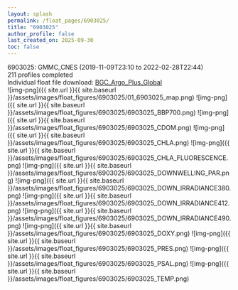 ```yaml
---
layout: splash
permalink: /float_pages/6903025/
title: "6903025"
author_profile: false
last_created_on: 2025-09-30
toc: false
---
```

 
6903025: GMMC_CNES (2019-11-09T23:10 to 2022-02-28T22:44)\
211 profiles completed\
Individual float file download: [BGC_Argo_Plus_Global](https://ftp.soest.hawaii.edu/bgc_argo_plus/Individual_Floats/outliers_removed/6903025_Sprof_processed.nc)\
![img-png]({{ site.url }}{{ site.baseurl }}/assets/images/float_figures/6903025/01_6903025_map.png)
![img-png]({{ site.url }}{{ site.baseurl }}/assets/images/float_figures/6903025/6903025_BBP700.png)
![img-png]({{ site.url }}{{ site.baseurl }}/assets/images/float_figures/6903025/6903025_CDOM.png)
![img-png]({{ site.url }}{{ site.baseurl }}/assets/images/float_figures/6903025/6903025_CHLA.png)
![img-png]({{ site.url }}{{ site.baseurl }}/assets/images/float_figures/6903025/6903025_CHLA_FLUORESCENCE.png)
![img-png]({{ site.url }}{{ site.baseurl }}/assets/images/float_figures/6903025/6903025_DOWNWELLING_PAR.png)
![img-png]({{ site.url }}{{ site.baseurl }}/assets/images/float_figures/6903025/6903025_DOWN_IRRADIANCE380.png)
![img-png]({{ site.url }}{{ site.baseurl }}/assets/images/float_figures/6903025/6903025_DOWN_IRRADIANCE412.png)
![img-png]({{ site.url }}{{ site.baseurl }}/assets/images/float_figures/6903025/6903025_DOWN_IRRADIANCE490.png)
![img-png]({{ site.url }}{{ site.baseurl }}/assets/images/float_figures/6903025/6903025_DOXY.png)
![img-png]({{ site.url }}{{ site.baseurl }}/assets/images/float_figures/6903025/6903025_PRES.png)
![img-png]({{ site.url }}{{ site.baseurl }}/assets/images/float_figures/6903025/6903025_PSAL.png)
![img-png]({{ site.url }}{{ site.baseurl }}/assets/images/float_figures/6903025/6903025_TEMP.png)
